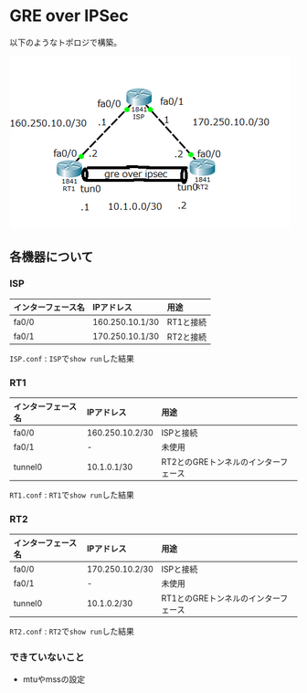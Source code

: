 # GRE over IPSec

以下のようなトポロジで構築。

<img src="./topology.png">

## 各機器について 
### ISP
|インターフェース名|IPアドレス|用途|
|:---|:---|:---|
|fa0/0|160.250.10.1/30|RT1と接続|
|fa0/1|170.250.10.1/30|RT2と接続|

`ISP.conf` : `ISP`で`show run`した結果

### RT1
|インターフェース名|IPアドレス|用途|
|:---|:---|:---|
|fa0/0|160.250.10.2/30|ISPと接続|
|fa0/1|-|未使用|
|tunnel0|10.1.0.1/30|RT2とのGREトンネルのインターフェース|

`RT1.conf` : `RT1`で`show run`した結果

### RT2
|インターフェース名|IPアドレス|用途|
|:---|:---|:---|
|fa0/0|170.250.10.2/30|ISPと接続|
|fa0/1|-|未使用|
|tunnel0|10.1.0.2/30|RT1とのGREトンネルのインターフェース|

`RT2.conf` : `RT2`で`show run`した結果

### できていないこと
- mtuやmssの設定